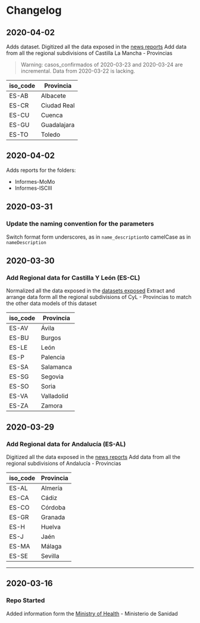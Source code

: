 # Changelog

## 2020-04-02
Adds dataset.
Digitized all the data exposed in the [news reports](https://www.juntadeandalucia.es/organismos/saludyfamilias/areas/salud-vida/paginas/coronavirus-comunicados-anteriores.html)
Add data from all the regional subdivisions of Castilla La Mancha - Provincias

> Warning: casos_confirmados of 2020-03-23 and 2020-03-24 are incremental. Data from 2020-03-22 is lacking.


| iso_code | Provincia   |
| -------- | ----------- |
| ES-AB    | Albacete    |
| ES-CR    | Ciudad Real |
| ES-CU    | Cuenca      |
| ES-GU    | Guadalajara |
| ES-TO    | Toledo      |



## 2020-04-02

Adds reports for the folders:

* Informes-MoMo
* Informes-ISCIII

## 2020-03-31

### Update the naming convention for the parameters
Switch format form underscores, as in `name_description`to camelCase as in `nameDescription`

## 2020-03-30

### Add Regional data for Castilla Y León (ES-CL)

Normalized all the data exposed in the [datasets exposed](https://analisis.datosabiertos.jcyl.es/pages/coronavirus/situacin-actual#descarga-de-datasets)
Extract and arrange data form all the regional subdivisions of CyL - Provincias to match the other data models of this dataset

| iso_code | Provincia  |
| -------- | ---------- |
| ES-AV    | Ávila      |
| ES-BU    | Burgos     |
| ES-LE    | León       |
| ES-P     | Palencia   |
| ES-SA    | Salamanca  |
| ES-SG    | Segovia    |
| ES-SO    | Soria      |
| ES-VA    | Valladolid |
| ES-ZA    | Zamora     |


## 2020-03-29

### Add Regional data for Andalucía (ES-AL)

Digitized all the data exposed in the [news reports](https://www.juntadeandalucia.es/organismos/saludyfamilias/areas/salud-vida/paginas/coronavirus-comunicados-anteriores.html)
Add data from all the regional subdivisions of Andalucía - Provincias

| iso_code | Provincia |
| -------- | --------- |
| ES-AL    | Almería   |
| ES-CA    | Cádiz     |
| ES-CO    | Córdoba   |
| ES-GR    | Granada   |
| ES-H     | Huelva    |
| ES-J     | Jaén      |
| ES-MA    | Málaga    |
| ES-SE    | Sevilla   |
----

## 2020-03-16

### Repo Started

Added information form the [Ministry of Health](https://www.mscbs.gob.es/profesionales/saludPublica/ccayes/alertasActual/nCov-China/situacionActual.htm) - Ministerio de Sanidad